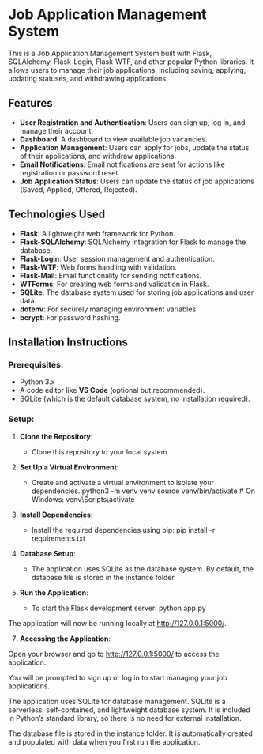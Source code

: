 # Job Application Management System

This is a Job Application Management System built with Flask, SQLAlchemy, Flask-Login, Flask-WTF, and other popular Python libraries. It allows users to manage their job applications, including saving, applying, updating statuses, and withdrawing applications.

## Features

- **User Registration and Authentication**: Users can sign up, log in, and manage their account.
- **Dashboard**: A dashboard to view available job vacancies.
- **Application Management**: Users can apply for jobs, update the status of their applications, and withdraw applications.
- **Email Notifications**: Email notifications are sent for actions like registration or password reset.
- **Job Application Status**: Users can update the status of job applications (Saved, Applied, Offered, Rejected).

## Technologies Used

- **Flask**: A lightweight web framework for Python.
- **Flask-SQLAlchemy**: SQLAlchemy integration for Flask to manage the database.
- **Flask-Login**: User session management and authentication.
- **Flask-WTF**: Web forms handling with validation.
- **Flask-Mail**: Email functionality for sending notifications.
- **WTForms**: For creating web forms and validation in Flask.
- **SQLite**: The database system used for storing job applications and user data.
- **dotenv**: For securely managing environment variables.
- **bcrypt**: For password hashing.

## Installation Instructions

### Prerequisites:

- Python 3.x
- A code editor like **VS Code** (optional but recommended).
- SQLite (which is the default database system, no installation required).

### Setup:

1. **Clone the Repository**:

   - Clone this repository to your local system.

2. **Set Up a Virtual Environment**:

   - Create and activate a virtual environment to isolate your dependencies.
     python3 -m venv venv
     source venv/bin/activate # On Windows: venv\Scripts\activate

3. **Install Dependencies**:

   - Install the required dependencies using pip:
     pip install -r requirements.txt

4. **Database Setup**:

   - The application uses SQLite as the database system. By default, the database file is stored in the instance folder.

5. **Run the Application**:
   - To start the Flask development server:
     python app.py

The application will now be running locally at http://127.0.0.1:5000/.

7. **Accessing the Application**:

Open your browser and go to http://127.0.0.1:5000/ to access the application.

You will be prompted to sign up or log in to start managing your job applications.

The application uses SQLite for database management. SQLite is a serverless, self-contained, and lightweight database system. It is included in Python’s standard library, so there is no need for external installation.

The database file is stored in the instance folder. It is automatically created and populated with data when you first run the application.
